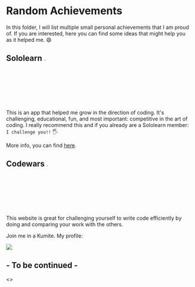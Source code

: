 # Random Achievements

In this folder, I will list multiple small personal achievements that I am proud of. If you are interested, here you can find some ideas that might help you as it helped me. :smile:

## Sololearn <img src="https://blob.sololearn.com/avatars/sololearn.png"  width="3%" height="3%">
This is an app that helped me grow in the direction of coding. It's challenging, educational, fun, and most important: competitive in the art of coding. I really recommend this and if you already are a Sololearn member: `I challenge you!!` :raised_hand_with_fingers_splayed:

More info, you can find [here](Sololearn.md).

## Codewars <img src="https://docs.codewars.com/logo.svg"  width="3%" height="3%">
This website is great for challenging yourself to write code efficiently by doing and comparing your work with the others. 

Join me in a Kumite. My profile:

[<img src="https://www.codewars.com/users/GabyUnalaq/badges/large">](https://www.codewars.com/users/GabyUnalaq)



## - To be continued -
<>
